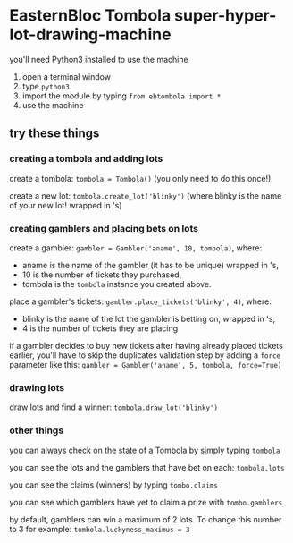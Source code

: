 # EasternBloc Tombola super-hyper-lot-drawing-machine

you'll need Python3 installed to use the machine

1. open a terminal window
2. type `python3`
3. import the module by typing `from ebtombola import *`
4. use the machine

## try these things

### creating a tombola and adding lots

create a tombola: `tombola = Tombola()` (you only need to do this once!)

create a new lot: `tombola.create_lot('blinky')` (where blinky is the name of your new lot! wrapped in 's)

### creating gamblers and placing bets on lots

create a gambler: `gambler = Gambler('aname', 10, tombola)`, where:

- aname is the name of the gambler (it has to be unique) wrapped in 's,
- 10 is the number of tickets they purchased,
- tombola is the `tombola` instance you created above.

place a gambler's tickets: `gambler.place_tickets('blinky', 4)`, where:

- blinky is the name of the lot the gambler is betting on, wrapped in 's,
- 4 is the number of tickets they are placing

if a gambler decides to buy new tickets after having already placed tickets earlier, you'll have to skip the duplicates validation step by adding a `force` parameter like this: `gambler = Gambler('aname', 5, tombola, force=True)`

### drawing lots

draw lots and find a winner: `tombola.draw_lot('blinky')`

### other things

you can always check on the state of a Tombola by simply typing `tombola`

you can see the lots and the gamblers that have bet on each: `tombola.lots`

you can see the claims (winners) by typing `tombo.claims`

you can see which gamblers have yet to claim a prize with `tombo.gamblers`

by default, gamblers can win a maximum of 2 lots. To change this number to 3 for example: `tombola.luckyness_maximus = 3`

